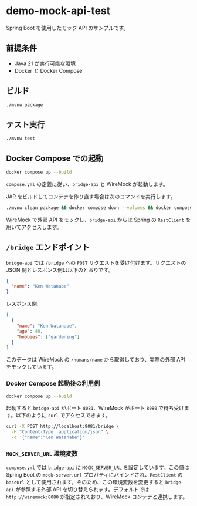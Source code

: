 # demo-mock-api-test

Spring Boot を使用したモック API のサンプルです。

## 前提条件

- Java 21 が実行可能な環境
- Docker と Docker Compose

## ビルド

```bash
./mvnw package
```

## テスト実行

```bash
./mvnw test
```

## Docker Compose での起動

```bash
docker compose up --build
```

`compose.yml` の定義に従い、`bridge-api` と WireMock が起動します。

JAR をビルドしてコンテナを作り直す場合は次のコマンドを実行します。

```bash
./mvnw clean package && docker compose down --volumes && docker compose up -d --build
```

WireMock で外部 API をモックし、`bridge-api` からは Spring の `RestClient` を用いてアクセスします。

## `/bridge` エンドポイント

`bridge-api` では `/bridge` への `POST` リクエストを受け付けます。リクエストの JSON 例とレスポンス例は以下のとおりです。

```json
{
  "name": "Ken Watanabe"
}
```

レスポンス例:

```json
[
  {
    "name": "Ken Watanabe",
    "age": 40,
    "hobbies": ["gardening"]
  }
]
```

このデータは WireMock の `/humans/name` から取得しており、実際の外部 API をモックしています。

### Docker Compose 起動後の利用例

```bash
docker compose up --build
```

起動すると `bridge-api` がポート `8081`、WireMock がポート `8080` で待ち受けます。以下のように `curl` でアクセスできます。

```bash
curl -X POST http://localhost:8081/bridge \
  -H "Content-Type: application/json" \
  -d '{"name":"Ken Watanabe"}'
```

### `MOCK_SERVER_URL` 環境変数

`compose.yml` では `bridge-api` に `MOCK_SERVER_URL` を設定しています。この値は Spring Boot の `mock-server.url` プロパティにバインドされ、`RestClient` の `baseUrl` として使用されます。そのため、この環境変数を変更すると `bridge-api` が参照する外部 API を切り替えられます。デフォルトでは `http://wiremock:8080` が指定されており、WireMock コンテナと連携します。
